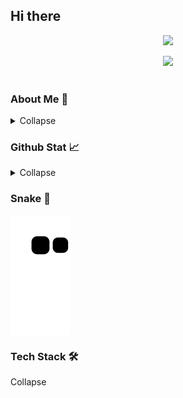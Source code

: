 ## Hi there

<p align="center">
  <img src="https://readme-typing-svg.herokuapp.com/?lines=Hrlo;Hello;Mobile%20Developer;Love%20Street%20Cat;Love%20learn%20new%20things&font=Fira%20Code&center=true&width=440&height=45&color=9D84B7&vCenter=true&size=22"></a>
</p>

<div align="center">
    <img src="https://media.giphy.com/media/OovKvQaKzwzLy/giphy.gif">
</div><br/>

### About Me 🏡
<details> 
    <summary>Collapse</summary><br/>
        <p align="center">
            <img src="https://user-images.githubusercontent.com/73097560/115834477-dbab4500-a447-11eb-908a-139a6edaec5c.gif"><br>
            My name is Filfimo Yulfiz Ahsanul Hulqi, You can call me Fimo or Yulfis.<br>
            Right now I'm an <i>fresh graduate</i> of Computer Science at Institute Technology Telkom Purwokerto.<br><br>
            I love tech, and about programming, but right now i'm in quarter live crisis (maybe).<br>
            I'm feel anxious and not confident with my skill, because the reality in tech industry is so hard (kukira kertas ternyata keras).<br>
            But I'm not give up, i'm still here, still learning, always trying, keep productive, and stay active.<br>
            One more... i love cat, street cat especially.<br>
            <img src="https://user-images.githubusercontent.com/73097560/115834477-dbab4500-a447-11eb-908a-139a6edaec5c.gif"> 
        </p>
</details>

### Github Stat 📈
<details>
    <summary>Collapse</summary>
        <br/>
            <p align="center">
                <img width=300px src="https://github-readme-stats.vercel.app/api/top-langs?username=4ahsanul&show_icons=true&theme=omni&locale=en&layout=compact&langs_count=10&hide=html,css,vue,cmake,jupyter%20notebook,scss,tex,smarty&exclude_repo=dotfiles,laravel-react-starter" alt="Top Lang"/><br>
              <img width=300px src="https://github-readme-stats.vercel.app/api?username=4ahsanul&show_icons=true&theme=omni&locale=en" alt="4ahsanul"/>
              <img width=600px src="https://github-readme-streak-stats.herokuapp.com/?user=4ahsanul&theme=omni" alt="4ahsanul"/><br>
            </p>
        <b>Note:</b> Top languages is only a metric of the languages my public code consists of and doesn't reflect experience or skill level.
</details>

### Snake 🐍
<img align="center" src="https://github.com/4ahsanul/4ahsanul/blob/output/github-contribution-grid-snake.svg" alt="Snake">

### Tech Stack 🛠
<summary>Collapse</summary>
